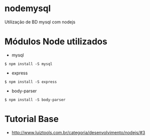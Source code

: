 # nodemysql
Utilização de BD mysql com nodejs

# Módulos Node utilizados
* mysql
```
$ npm install -S mysql
```
* express
```
$ npm install -S express
```
* body-parser
```
$ npm install -S body-parser
```

# Tutorial Base
* http://www.luiztools.com.br/categoria/desenvolvimento/nodejs/#3